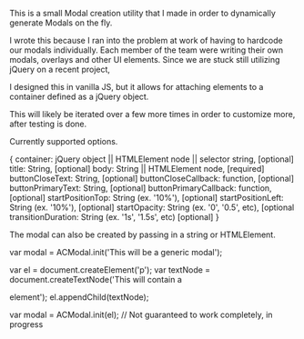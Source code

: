 This is a small Modal creation utility that I made in order to dynamically generate Modals on the fly.

I wrote this because I ran into the problem at work of having to hardcode our modals individually. 
Each member of the team were writing their own modals, overlays and other UI elements. Since we are
stuck still utilizing jQuery on a recent project, 

I designed this in vanilla JS, but it allows for attaching elements to a container defined as a jQuery object.

This will likely be iterated over a few more times in order to customize more, after testing is done.

Currently supported options.

{
  container: jQuery object || HTMLElement node || selector string, [optional]
  title: String, [optional]
  body: String || HTMLElement node, [required]
  buttonCloseText: String, [optional]
  buttonCloseCallback: function, [optional]
  buttonPrimaryText: String, [optional]
  buttonPrimaryCallback: function, [optional]
  startPositionTop: String (ex. '10%'), [optional]
  startPositionLeft: String (ex. '10%'), [optional]
  startOpacity: String (ex. '0', '0.5', etc), [optional
  transitionDuration: String (ex. '1s', '1.5s', etc) [optional]
}

The modal can also be created by passing in a string or HTMLElement.

var modal = ACModal.init('This will be a generic modal');

var el = document.createElement('p');
var textNode = document.createTextNode('This will contain a <p></p> element');
el.appendChild(textNode);

var modal = ACModal.init(el); // Not guaranteed to work completely, in progress
